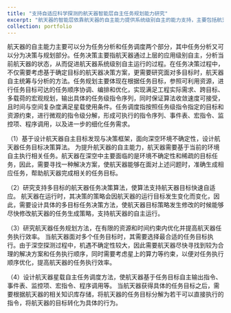 ```yaml
---
title: "支持自适应科学探测的航天器智能层自主任务规划能力研究"
excerpt: "航天器的智能层依靠航天器的自主能力提供系统级别自主的能力支持，主要包括航天器自主任务决策、规划和调度。深空探测任务自主能力通过在探测器上构建智能自主软硬件系统，根据对空间环境的感知和认识，利用计算机知识建模技术、人工智能理论方法，自主进行任务的决策、规划和调度，得到可达目标状态的合理活动序列，实现探测器无人参与情况下长时间自主安全运行。该技术不仅可以满足深空探测任务的复杂性和实时性要求，同时可以用于近地卫星的任务规划，提高探测任务可靠性和科学回报、减少费用，是空间探测领域亟待解决的一项关键技术。"
collection: portfolio
---
```



航天器的自主能力主要可以分为任务分析和任务调度两个部分，其中任务分析又可以分为决策与规划部分。任务决策主要指航天器通过上层的应用级别自主，分析当前航天器的状态，从而促进航天器系统级别自主运行的过程。在任务决策过程中，不仅需要考虑基于确定目标的航天器决策方案，更需要研究面对多目标时，航天器自主统筹与分析的方法。任务规划主要体现在根据任务目标，参照可利用资源，进行任务目标可达的任务顺序协调、编排和优化，实现满足工程实际需求、跨目标、多载荷的宏观规划，输出具体的任务级指令序列，同时保证算法收敛速度可接受，且时间与空间复杂度满足星载使用条件。任务调度指按照任务级指令指定的目标和资源约束，进行微观的指令级分解，形成可执行的指令序列、事件表、宏指令、监控项、程序调用，以及进一步的细化任务需求。

（1）基于设计航天器自主目标发现与决策框架，面向深空环境不确定性，设计航天器任务目标决策算法。
为提升航天器的自主能力，航天器需要基于当前的环境自主执行相关任务。航天器在深空中主要面临的是环境不确定性和稀疏的目标任务，因此，需要寻找一种解决方案，使航天器能够在面对上述问题时，准确生成相应任务，帮助航天器完成相关的任务目标。

（2）研究支持多目标的航天器任务决策算法，使算法支持航天器目标快速自适应。
航天器在运行时，其决策的策略会因航天器的运行目标发生变化而变化，因此，需要设计具体的多目标任务决策方法，使航天器目标策略发生修改的时候能够尽快修改航天器的任务生成策略，支持航天器的自主运行。

（3）研究航天器任务规划方法，在有限的资源和时间约束内优化并提高航天器任务执行效率。
当航天器面对多个任务目标时，其需要选择最合适的任务目标执行。由于深空探测过程中，机遇不确定性较大，因此需要航天器尽快寻找到较为合理的解决方案和任务执行顺序，同时需要考虑星上的算力等约束，以便对任务执行顺序优化，提高航天器的任务执行效率。

（4）设计航天器星载自主任务调度方法，使航天器基于任务目标自主输出指令、事件表、监控项、宏指令、程序调用等。
当航天器获得具体的任务目标之后，需要根据航天器的相关知识库存储，将航天器的任务目标分解为若干可以直接执行的指令，将航天器的目标转化为具体的行为。
